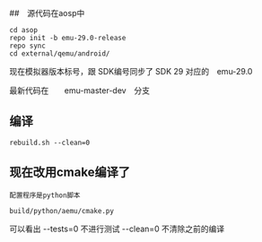 <!--
author: lizhiwei
head: 
date: 2019-11-06
title: 编译android emulaotr
tags: android
images: 
category: android
status: publish
summary: 编译android emulaotr
-->



##　源代码在aosp中

    cd asop
    repo init -b emu-29.0-release
    repo sync
    cd external/qemu/android/


现在模拟器版本标号，跟 SDK编号同步了
SDK 29 对应的　emu-29.0


 最新代码在　　emu-master-dev　分支
 

## 编译

    rebuild.sh --clean=0

## 现在改用cmake编译了

    配置程序是python脚本

    build/python/aemu/cmake.py

可以看出
--tests=0 不进行测试
--clean=0 不清除之前的编译


